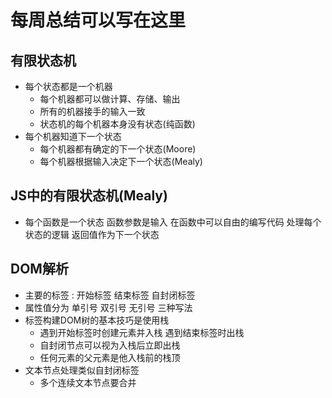 # 每周总结可以写在这里
## 有限状态机
- 每个状态都是一个机器
  - 每个机器都可以做计算、存储、输出
  - 所有的机器接手的输入一致
  - 状态机的每个机器本身没有状态(纯函数)
- 每个机器知道下一个状态
  - 每个机器都有确定的下一个状态(Moore)
  - 每个机器根据输入决定下一个状态(Mealy)
## JS中的有限状态机(Mealy)
- 每个函数是一个状态 函数参数是输入 在函数中可以自由的编写代码 处理每个状态的逻辑 返回值作为下一个状态 
## DOM解析
- 主要的标签 : 开始标签 结束标签 自封闭标签
- 属性值分为 单引号 双引号 无引号 三种写法 
- 标签构建DOM树的基本技巧是使用栈
  - 遇到开始标签时创建元素并入栈 遇到结束标签时出栈
  - 自封闭节点可以视为入栈后立即出栈
  - 任何元素的父元素是他入栈前的栈顶
- 文本节点处理类似自封闭标签
  - 多个连续文本节点要合并